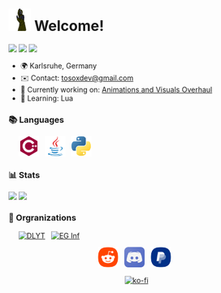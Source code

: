 # <img src="readme-res/stalker.gif" width="44" height="44" /> Welcome!

![](https://img.shields.io/github/stars/Tosox?affiliations=OWNER&label=Stars&color=purple)
![](https://komarev.com/ghpvc/?username=Tosox&color=blue)
![](https://img.shields.io/github/followers/Tosox?color=yellow&label=Followers)

*   🌍  Karlsruhe, Germany
*   ✉️  Contact: [tosoxdev@gmail.com](mailto:tosoxdev@gmail.com)
*   🚀  Currently working on: [Animations and Visuals Overhaul](https://github.com/Tosox/Animations-and-Visuals-Overhaul)
*   🧠  Learning: Lua

### 📚 Languages

&nbsp;&nbsp;&nbsp;&nbsp;
[<img src="readme-res/cplusplus.svg" height="40" />](https://www.cplusplus.com) &nbsp;
[<img src="readme-res/java.svg" height="40" />](https://www.java.com) &nbsp;
[<img src="readme-res/python.svg" height="40" />](https://www.python.org/) &nbsp;

### 📊 Stats

[![](https://github-readme-stats.vercel.app/api?username=Tosox&show_icons=true&theme=dark&bg_color=ffffff00&hide_border=true)](https://github.com/anuraghazra/github-readme-stats)
[![](https://github-readme-stats.vercel.app/api/top-langs/?username=Tosox&theme=dark&bg_color=ffffff00&hide_border=true&layout=compact)](https://github.com/anuraghazra/github-readme-stats)

### 🏢 Orgranizations

&nbsp;&nbsp;&nbsp;&nbsp;
[<img title="DLYT" src="https://images.weserv.nl/?url=avatars.githubusercontent.com/u/82230888?v=4&fit=cover" width="50"/>](https://github.com/DLYT-Dev) &nbsp;
[<img title="EG Inf" src="https://images.weserv.nl/?url=avatars.githubusercontent.com/u/103047088?v=4&fit=cover" width="50"/>](https://github.com/eg-kehl-inf)

<div align="center">

[<img src="readme-res/reddit.png" height="40" />](https://www.reddit.com/user/Tosox_) &nbsp;
[<img src="readme-res/discord.png" height="40" />](https://www.discordapp.com/users/457435840168329217) &nbsp;
[<img src="readme-res/paypal.png" height="40" />](https://www.paypal.me/TosoxDev) &nbsp;

</div>

<div align="center">

[![ko-fi](https://ko-fi.com/img/githubbutton_sm.svg)](https://ko-fi.com/tosox)

</div>
